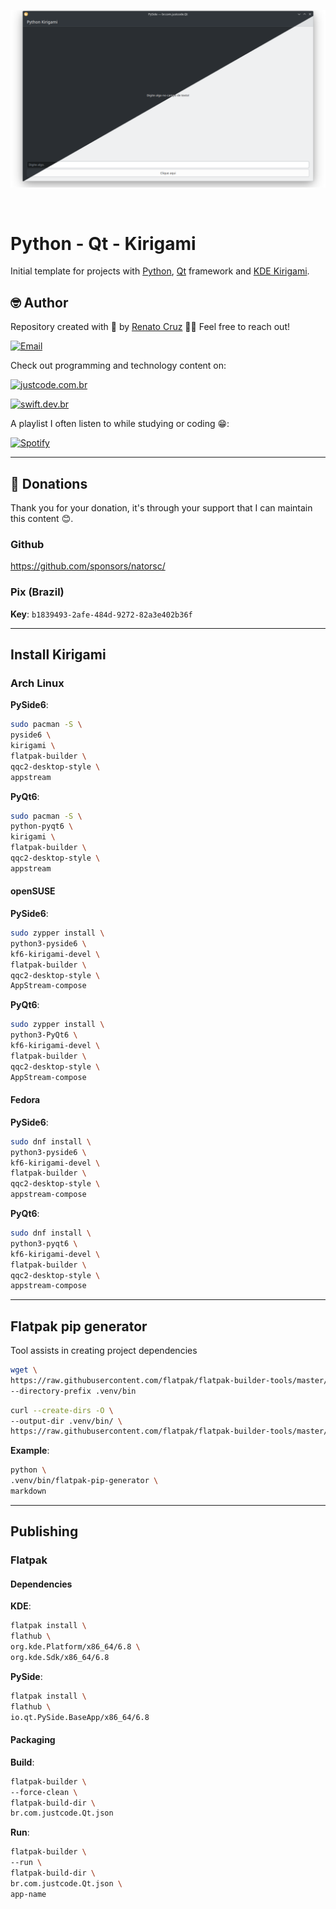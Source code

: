 ![Python - PySide - Qt - Kirigami](docs/images/py-qt-kirigami.webp)

<br>

# Python - Qt - Kirigami

Initial template for projects with [Python](https://www.python.org/), [Qt](https://www.qt.io/) framework and [KDE Kirigami](https://develop.kde.org/frameworks/kirigami//).

## 🤓 Author

Repository created with 💙 by [Renato Cruz](https://github.com/natorsc) 🤜🤛 Feel free to reach out!

[![Email](https://img.shields.io/badge/-Email-blueviolet?logo=gmail&logoColor=white)](mailto:natorsc@gmail.com "Send an email.")

Check out programming and technology content on:

[![justcode.com.br](https://img.shields.io/badge/-justcode.com.br-grey?logo=hashnode&logoColor=white)](https://justcode.com.br/ "Visit the justCode blog.")

[![swift.dev.br](https://img.shields.io/badge/-swift.dev.br-orange?logo=hashnode&logoColor=white)](https://justcode.com.br/ "Visit the justCode blog.")

A playlist I often listen to while studying or coding 😁:

[![Spotify](https://img.shields.io/badge/-Spotify-darkgreen?logo=spotify&logoColor=white)](https://open.spotify.com/playlist/1xf3u29puXlnrWO7MsaHL5?si=A-LgwRJXSvOno_e6trpi5w&utm_source=copy-link "Access the playlist.")

---

## 💝 Donations

Thank you for your donation, it's through your support that I can maintain this content 😊.

### Github

https://github.com/sponsors/natorsc/

### Pix (Brazil)

**Key**: `b1839493-2afe-484d-9272-82a3e402b36f`

---

## Install Kirigami

### Arch Linux

**PySide6**:

```bash
sudo pacman -S \
pyside6 \
kirigami \
flatpak-builder \
qqc2-desktop-style \
appstream
```

**PyQt6**:

```bash
sudo pacman -S \
python-pyqt6 \
kirigami \
flatpak-builder \
qqc2-desktop-style \
appstream
```

#### openSUSE

**PySide6**:

```bash
sudo zypper install \
python3-pyside6 \
kf6-kirigami-devel \
flatpak-builder \
qqc2-desktop-style \
AppStream-compose
```

**PyQt6**:

```bash
sudo zypper install \
python3-PyQt6 \
kf6-kirigami-devel \
flatpak-builder \
qqc2-desktop-style \
AppStream-compose
```

#### Fedora

**PySide6**:

```bash
sudo dnf install \
python3-pyside6 \
kf6-kirigami-devel \
flatpak-builder \
qqc2-desktop-style \
appstream-compose
```

**PyQt6**:

```bash
sudo dnf install \
python3-pyqt6 \
kf6-kirigami-devel \
flatpak-builder \
qqc2-desktop-style \
appstream-compose
```

---

## Flatpak pip generator

Tool assists in creating project dependencies

```bash
wget \
https://raw.githubusercontent.com/flatpak/flatpak-builder-tools/master/pip/flatpak-pip-generator \
--directory-prefix .venv/bin
```

```bash
curl --create-dirs -O \
--output-dir .venv/bin/ \
https://raw.githubusercontent.com/flatpak/flatpak-builder-tools/master/pip/flatpak-pip-generator
```

**Example**:

```bash
python \
.venv/bin/flatpak-pip-generator \
markdown
```

---

## Publishing

### Flatpak

#### Dependencies

**KDE**:

```bash
flatpak install \
flathub \
org.kde.Platform/x86_64/6.8 \
org.kde.Sdk/x86_64/6.8
```

**PySide**:

```bash
flatpak install \
flathub \
io.qt.PySide.BaseApp/x86_64/6.8
```

#### Packaging

**Build**:

```bash
flatpak-builder \
--force-clean \
flatpak-build-dir \
br.com.justcode.Qt.json
```

**Run**:

```bash
flatpak-builder \
--run \
flatpak-build-dir \
br.com.justcode.Qt.json \
app-name
```
